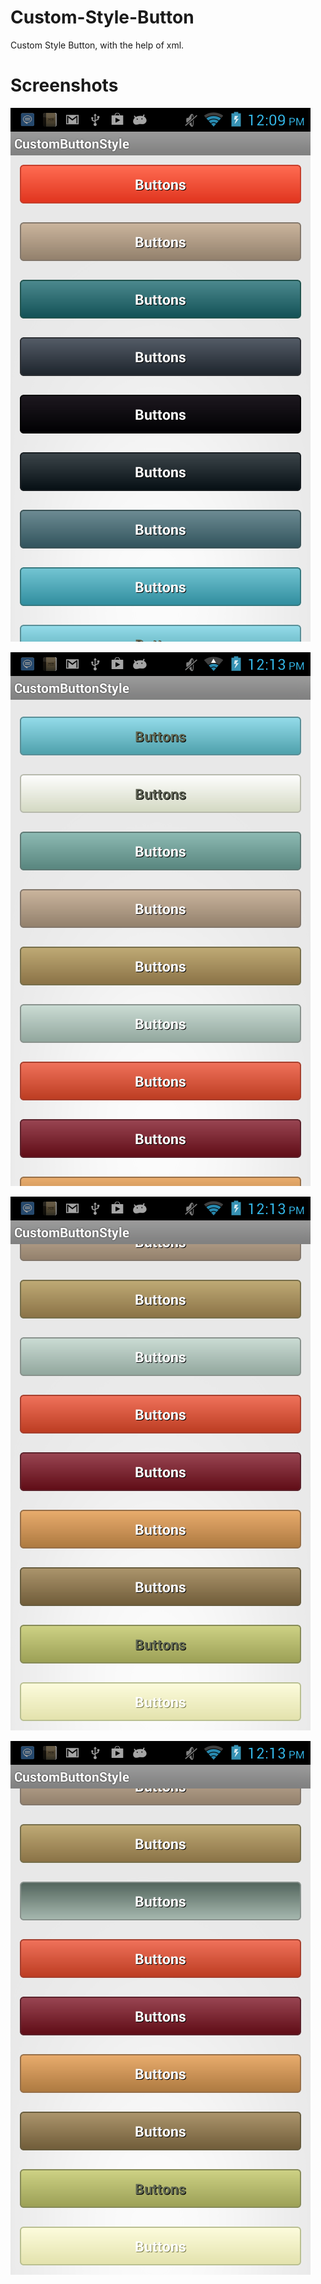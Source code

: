 Custom-Style-Button
===================

Custom Style Button, with the help of xml.


Screenshots 
==================



![Screenshot](https://github.com/siddhpuraamitr/Custom-Style-Button/raw/master/screenshots/device-2013-12-21-120915.png)

![Screenshot](https://github.com/siddhpuraamitr/Custom-Style-Button/raw/master/screenshots/device-2013-12-21-121310.png)

![Screenshot](https://github.com/siddhpuraamitr/Custom-Style-Button/raw/master/screenshots/device-2013-12-21-121333.png)

![Screenshot](https://github.com/siddhpuraamitr/Custom-Style-Button/raw/master/screenshots/device-2013-12-21-121345.png)
